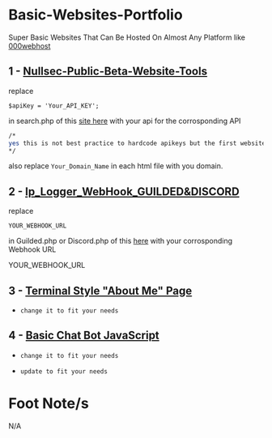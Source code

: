 # Basic-Websites-Portfolio
Super Basic Websites That Can Be Hosted On Almost Any Platform like [000webhost](https://www.000webhost.com)

## 1 - [Nullsec-Public-Beta-Website-Tools](https://github.com/SirCryptic/Basic-Websites-Portfolio/tree/main/Nullsec-Public-Beta-Website-Tools)

replace

```
$apiKey = 'Your_API_KEY';
```
in search.php of this [site here](https://github.com/SirCryptic/Basic-Websites-Portfolio/tree/main/Nullsec-Public-Beta-Website-Tools)  with your api for the corrosponding API

```bash
/*
yes this is not best practice to hardcode apikeys but the first website with tools is just for basics
*/
```
also replace `Your_Domain_Name` in each html file with you domain.


## 2 - [Ip_Logger_WebHook_GUILDED&DISCORD](https://github.com/SirCryptic/Basic-Websites-Portfolio/tree/main/Ip_Logger_WebHook_GUILDED%26DISCORD)

replace

```
YOUR_WEBHOOK_URL
```
in Guilded.php or Discord.php of this [ here](https://github.com/SirCryptic/Basic-Websites-Portfolio/tree/main/Ip_Logger_WebHook_GUILDED%26DISCORD)  with your corrosponding Webhook URL

YOUR_WEBHOOK_URL


## 3 - [Terminal Style "About Me" Page](https://sircryptic.github.io/Basic-Websites-Portfolio/Terminal%20Style%20About%20Page/index) 

- `change it to fit your needs`

## 4 - [Basic Chat Bot JavaScript](https://sircryptic.github.io/Basic-Websites-Portfolio/Simple-Chat-Bot-JS/index.html)

- `change it to fit your needs`

- `update to fit your needs`

# Foot Note/s
N/A
